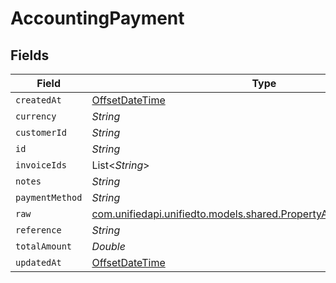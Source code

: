 # AccountingPayment


## Fields

| Field                                                                                                                      | Type                                                                                                                       | Required                                                                                                                   | Description                                                                                                                |
| -------------------------------------------------------------------------------------------------------------------------- | -------------------------------------------------------------------------------------------------------------------------- | -------------------------------------------------------------------------------------------------------------------------- | -------------------------------------------------------------------------------------------------------------------------- |
| `createdAt`                                                                                                                | [OffsetDateTime](https://docs.oracle.com/javase/8/docs/api/java/time/OffsetDateTime.html)                                  | :heavy_minus_sign:                                                                                                         | N/A                                                                                                                        |
| `currency`                                                                                                                 | *String*                                                                                                                   | :heavy_minus_sign:                                                                                                         | N/A                                                                                                                        |
| `customerId`                                                                                                               | *String*                                                                                                                   | :heavy_minus_sign:                                                                                                         | N/A                                                                                                                        |
| `id`                                                                                                                       | *String*                                                                                                                   | :heavy_minus_sign:                                                                                                         | N/A                                                                                                                        |
| `invoiceIds`                                                                                                               | List<*String*>                                                                                                             | :heavy_minus_sign:                                                                                                         | N/A                                                                                                                        |
| `notes`                                                                                                                    | *String*                                                                                                                   | :heavy_minus_sign:                                                                                                         | N/A                                                                                                                        |
| `paymentMethod`                                                                                                            | *String*                                                                                                                   | :heavy_minus_sign:                                                                                                         | N/A                                                                                                                        |
| `raw`                                                                                                                      | [com.unifiedapi.unifiedto.models.shared.PropertyAccountingPaymentRaw](../../models/shared/PropertyAccountingPaymentRaw.md) | :heavy_minus_sign:                                                                                                         | N/A                                                                                                                        |
| `reference`                                                                                                                | *String*                                                                                                                   | :heavy_minus_sign:                                                                                                         | N/A                                                                                                                        |
| `totalAmount`                                                                                                              | *Double*                                                                                                                   | :heavy_minus_sign:                                                                                                         | N/A                                                                                                                        |
| `updatedAt`                                                                                                                | [OffsetDateTime](https://docs.oracle.com/javase/8/docs/api/java/time/OffsetDateTime.html)                                  | :heavy_minus_sign:                                                                                                         | N/A                                                                                                                        |